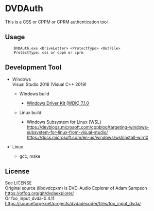 # DVDAuth
This is a CSS or CPPM or CPRM authentication tool

## Usage
        DVDAuth.exe <DriveLetter> <ProtectType> <OutFile>
        ProtectType: css or cppm or cprm

## Development Tool
- Windows  
  Visual Studio 2019 (Visual C++ 2019)  
  - Windows build
    - [Windows Driver Kit (WDK) 7.1.0](https://www.microsoft.com/en-us/download/details.aspx?id=11800)

  - Linux build
    - Windows Subsystem for Linux (WSL)
      https://devblogs.microsoft.com/cppblog/targeting-windows-subsystem-for-linux-from-visual-studio/  
      https://docs.microsoft.com/en-us/windows/wsl/install-win10

- Linux
  - gcc, make

## License
 See LICENSE  
 Original source (libdvdcpxm) is DVD-Audio Explorer of Adam Sampson 
  https://offog.org/git/dvdaexplorer/  
 Or foo_input_dvda-0.4.11  
  https://sourceforge.net/projects/dvdadecoder/files/foo_input_dvda/
